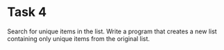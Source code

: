 # Task 4

Search for unique items in the list. Write a program that creates a new list containing
only unique items from the original list.
